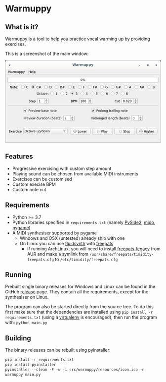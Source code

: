 # Warmuppy

## What is it?

Warmuppy is a tool to help you practice vocal warming up by providing exercises.

This is a screenshot of the main window:

![alt text](https://github.com/xstasi/warmuppy/blob/master/resources/screenshot.png?raw=true)

## Features

* Progressive exercising with custom step amount
* Playing sound can be chosen from available MIDI instruments
* Exercises can be customised
* Custom execise BPM
* Custom note cut

## Requirements

* Python >= 3.7
* Python libraries specified in `requirements.txt` (namely [PySide2](https://pypi.org/project/PySide2/), [mido](https://pypi.org/project/mido/), [pygame](https://www.pygame.org/))
* A MIDI synthesiser supported by pygame
  * Windows and OSX (untested) already ship with one
  * On Linux you can use [fluidsynth](https://www.fluidsynth.org) with [freepats](https://freepats.zenvoid.org/SoundSets/general-midi.html)
    * If running ArchLinux, you will need to install [freepats-legacy](https://aur.archlinux.org/packages/freepats-legacy/) from AUR and make a symlink from `/usr/share/freepats/timidity-freepats.cfg` to `/etc/timidity/freepats.cfg`


## Running

Prebuilt single binary releases for Windows and Linux can be found in the GitHub [release](https://github.com/xstasi/warmuppy/releases) page. They contain all the requirements, except for the synthesiser on Linux.

The program can also be started directly from the source tree. To do this first make sure that the dependencies are installed using `pip install -r requirements.txt` (using a [virtualenv](https://docs.python.org/3/tutorial/venv.html) is encouraged), then run the program with: `python main.py`

## Building

The binary releases can be rebuilt using pyinstaller:

```
pip install -r requirements.txt
pip install pyinstaller
pyinstaller --clean -F -w -i src/warmuppy/resources/icon.ico -n warmuppy main.py
```


